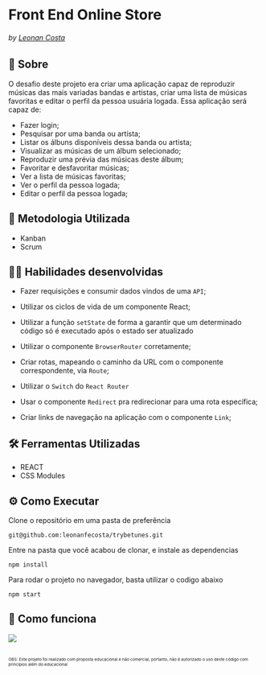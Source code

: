 # Front End Online Store
###### by _[Leonan Costa](https://www.linkedin.com/in/leonanfecosta/)_

## :page_with_curl: Sobre
O desafio deste projeto era criar uma aplicação capaz de reproduzir músicas das mais variadas bandas e artistas, criar uma lista de músicas favoritas e editar o perfil da pessoa usuária logada. Essa aplicação será capaz de:

* Fazer login;
* Pesquisar por uma banda ou artista;
* Listar os álbuns disponíveis dessa banda ou artista;
* Visualizar as músicas de um álbum selecionado;
* Reproduzir uma prévia das músicas deste álbum;
* Favoritar e desfavoritar músicas;
* Ver a lista de músicas favoritas;
* Ver o perfil da pessoa logada;
* Editar o perfil da pessoa logada;

## :memo: Metodologia Utilizada

* Kanban
* Scrum

## :man_technologist: Habilidades desenvolvidas

  * Fazer requisições e consumir dados vindos de uma `API`;

  * Utilizar os ciclos de vida de um componente React;

  * Utilizar a função `setState` de forma a garantir que um determinado código só é executado após o estado ser atualizado
  
  * Utilizar o componente `BrowserRouter` corretamente;

  * Criar rotas, mapeando o caminho da URL com o componente correspondente, via `Route`;

  * Utilizar o `Switch` do `React Router`

  * Usar o componente `Redirect` pra redirecionar para uma rota específica;

  * Criar links de navegação na aplicação com o componente `Link`;

## :hammer_and_wrench: Ferramentas Utilizadas

* REACT
* CSS Modules

## ⚙️ Como Executar
Clone o repositório em uma pasta de preferência

```
git@github.com:leonanfecosta/trybetunes.git
```

Entre na pasta que você acabou de clonar, e instale as dependencias
```
npm install
```
Para rodar o projeto no navegador, basta utilizar o codigo abaixo 
```
npm start
```

## :iphone: Como funciona
<img src="./trybeWalletHowItWorks.gif" />

##

<span style="font-size:8px">OBS: Este projeto foi realizado com proposta educacional e não comercial, portanto, não é autorizado o uso deste código com principios além do educacional</span>
